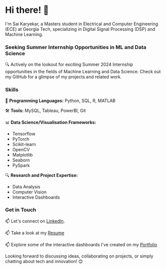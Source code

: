 # Hi there! 👋

I'm Sai Karyekar, a Masters student in Electrical and Computer Engineering (ECE) at Georgia Tech, specializing in Digital Signal Processing (DSP) and Machine Learning.

### Seeking Summer Internship Opportunities in ML and Data Science
🔍 Actively on the lookout for exciting Summer 2024 Internship opportunities in the fields of Machine Learning and Data Science. Check out my GitHub for a glimpse of my projects and related work.

### Skills

🚀 **Programming Languages:** Python, SQL, R, MATLAB

🛠️ **Tools:** MySQL, Tableau, PowerBI, Git

📊 **Data Science/Visualisation Frameworks:**
- Tensorflow
- PyTorch
- Scikit-learn
- OpenCV
- Matplotlib
- Seaborn
- PySpark

🔍 **Research and Project Expertise:**
- Data Analysis
- Computer Vision
- Interactive Dashboards

### Get in Touch

📫 Let's connect on [LinkedIn](https://www.linkedin.com/in/sai-karyekar).

📫 Take a look at my [Resume](https://drive.google.com/drive/folders/1U5225p4KZ1pq9C0walCbN8zq-km582A3?usp=drive_link)

📫 Explore some of the interactive dashboards I've created on my [Portfolio](https://linktr.ee/sai.karyekar)

Looking forward to discussing ideas, collaborating on projects, or simply chatting about tech and innovation! 😊
